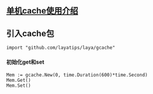 ## [单机cache使用介绍](https://github.com/patrickmn/go-cache)

## 引入cache包

```
import "github.com/layatips/laya/gcache"
```

#### 初始化get和set

```
Mem := gcache.New(0, time.Duration(600)*time.Second)
Mem.Get()
Mem.Set()
```
